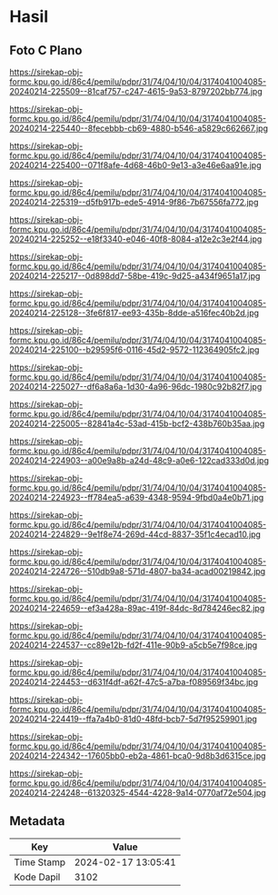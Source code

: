 # Hasil

## Foto C Plano

https://sirekap-obj-formc.kpu.go.id/86c4/pemilu/pdpr/31/74/04/10/04/3174041004085-20240214-225509--81caf757-c247-4615-9a53-8797202bb774.jpg

https://sirekap-obj-formc.kpu.go.id/86c4/pemilu/pdpr/31/74/04/10/04/3174041004085-20240214-225440--8fecebbb-cb69-4880-b546-a5829c662667.jpg

https://sirekap-obj-formc.kpu.go.id/86c4/pemilu/pdpr/31/74/04/10/04/3174041004085-20240214-225400--071f8afe-4d68-46b0-9e13-a3e46e6aa91e.jpg

https://sirekap-obj-formc.kpu.go.id/86c4/pemilu/pdpr/31/74/04/10/04/3174041004085-20240214-225319--d5fb917b-ede5-4914-9f86-7b67556fa772.jpg

https://sirekap-obj-formc.kpu.go.id/86c4/pemilu/pdpr/31/74/04/10/04/3174041004085-20240214-225252--e18f3340-e046-40f8-8084-a12e2c3e2f44.jpg

https://sirekap-obj-formc.kpu.go.id/86c4/pemilu/pdpr/31/74/04/10/04/3174041004085-20240214-225217--0d898dd7-58be-419c-9d25-a434f9651a17.jpg

https://sirekap-obj-formc.kpu.go.id/86c4/pemilu/pdpr/31/74/04/10/04/3174041004085-20240214-225128--3fe6f817-ee93-435b-8dde-a516fec40b2d.jpg

https://sirekap-obj-formc.kpu.go.id/86c4/pemilu/pdpr/31/74/04/10/04/3174041004085-20240214-225100--b29595f6-0116-45d2-9572-112364905fc2.jpg

https://sirekap-obj-formc.kpu.go.id/86c4/pemilu/pdpr/31/74/04/10/04/3174041004085-20240214-225027--df6a8a6a-1d30-4a96-96dc-1980c92b82f7.jpg

https://sirekap-obj-formc.kpu.go.id/86c4/pemilu/pdpr/31/74/04/10/04/3174041004085-20240214-225005--82841a4c-53ad-415b-bcf2-438b760b35aa.jpg

https://sirekap-obj-formc.kpu.go.id/86c4/pemilu/pdpr/31/74/04/10/04/3174041004085-20240214-224903--a00e9a8b-a24d-48c9-a0e6-122cad333d0d.jpg

https://sirekap-obj-formc.kpu.go.id/86c4/pemilu/pdpr/31/74/04/10/04/3174041004085-20240214-224923--ff784ea5-a639-4348-9594-9fbd0a4e0b71.jpg

https://sirekap-obj-formc.kpu.go.id/86c4/pemilu/pdpr/31/74/04/10/04/3174041004085-20240214-224829--9e1f8e74-269d-44cd-8837-35f1c4ecad10.jpg

https://sirekap-obj-formc.kpu.go.id/86c4/pemilu/pdpr/31/74/04/10/04/3174041004085-20240214-224726--510db9a8-571d-4807-ba34-acad00219842.jpg

https://sirekap-obj-formc.kpu.go.id/86c4/pemilu/pdpr/31/74/04/10/04/3174041004085-20240214-224659--ef3a428a-89ac-419f-84dc-8d784246ec82.jpg

https://sirekap-obj-formc.kpu.go.id/86c4/pemilu/pdpr/31/74/04/10/04/3174041004085-20240214-224537--cc89e12b-fd2f-411e-90b9-a5cb5e7f98ce.jpg

https://sirekap-obj-formc.kpu.go.id/86c4/pemilu/pdpr/31/74/04/10/04/3174041004085-20240214-224453--d631f4df-a62f-47c5-a7ba-f089569f34bc.jpg

https://sirekap-obj-formc.kpu.go.id/86c4/pemilu/pdpr/31/74/04/10/04/3174041004085-20240214-224419--ffa7a4b0-81d0-48fd-bcb7-5d7f95259901.jpg

https://sirekap-obj-formc.kpu.go.id/86c4/pemilu/pdpr/31/74/04/10/04/3174041004085-20240214-224342--17605bb0-eb2a-4861-bca0-9d8b3d6315ce.jpg

https://sirekap-obj-formc.kpu.go.id/86c4/pemilu/pdpr/31/74/04/10/04/3174041004085-20240214-224248--61320325-4544-4228-9a14-0770af72e504.jpg


## Metadata

| Key        | Value               |
| ---------- | ------------------- |
| Time Stamp | 2024-02-17 13:05:41 |
| Kode Dapil | 3102                |



